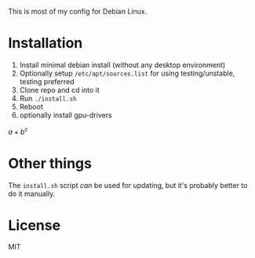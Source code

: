 This is most of my config for Debian Linux.

# Installation

1. Install minimal debian install (without any desktop environment)
2. Optionally setup `/etc/apt/sources.list` for using testing/unstable, testing preferred
3. Clone repo and cd into it
4. Run `./install.sh`
5. Reboot
6. optionally install gpu-drivers

$a + b^c$

# Other things

The `install.sh` script *can* be used for updating, but it's probably better to do it manually.

# License

MIT
